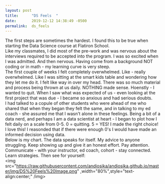 ```yaml
---
layout: post
title:      "DS Feels  "
date:       2019-12-12 14:38:49 -0500
permalink:  ds_feels
---
```




The first steps are sometimes the hardest.  I found this to be true when starting the Data Science course at Flatiron School.  
Like my classmates, I did most of the pre-work and was nervous about the interviews required to be accepted into the program.  I was so excited when I was admitted.  And then nervous.  Having come from a background NOT coding or in math - my learning curve is very steep.  
The first couple of weeks I felt completely overwhelmed.  Like - really overwhelmed.  Like I was sitting at the smart kids table and wondering how they let me do it.  I felt like way in over my head.  There was so much material and process being thrown at us daily.  NOTHING made sense.  Hoenstly - I wanted to quit.  When I saw what was expected of us - even looking at the first project that was due - I became so anxious and had serious doubts.  
I had talked to a copule of other students who were ahead of me who shared that when they began they felt the same, and in talking to my ed coach - she assured me that I wasn't alone in these feelings.  Being a bit of a data nerd, and perhaps I am a data scientist at heart - I began to plot how I felt daily on a scale from 0-5.  0 = quitting.  5 = YES! I made the right choice! I love this!   I reasonded that if there were enough 0's I would have made an informed decision using data.  
Below is my chart.  The data speaks for itself.  My advice to anyone struggling. Keep showing up and give it an honest effort. Pay attention.  Communicate - with your instructor, ed coach, cohort - stay connected. Learn strategies.  Then  see for yourself:
<br>
<img src="https://raw.githubusercontent.com/andiosika/andiosika.github.io/master/img/DS%20Feels%20Image.png" ,width="80%",style="text-align:center;" /img>


